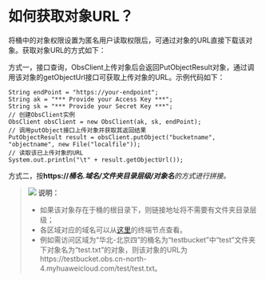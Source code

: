 # 如何获取对象URL？<a name="obs_21_2111"></a>

将桶中的对象权限设置为匿名用户读取权限后，可通过对象的URL直接下载该对象。获取对象URL的方式如下：

方式一，接口查询，ObsClient上传对象后会返回PutObjectResult对象，通过调用该对象的getObjectUrl接口可获取上传对象的URL。示例代码如下：

```
String endPoint = "https://your-endpoint";
String ak = "*** Provide your Access Key ***";
String sk = "*** Provide your Secret Key ***";
// 创建ObsClient实例
ObsClient obsClient = new ObsClient(ak, sk, endPoint);
// 调用putObject接口上传对象并获取其返回结果
PutObjectResult result = obsClient.putObject("bucketname", "objectname", new File("localfile"));
// 读取该已上传对象的URL
System.out.println("\t" + result.getObjectUrl());
```

方式二，按**https://**_**桶名.域名/文件夹目录层级/对象名**的方式进行拼接。_

>![](public_sys-resources/icon-note.gif) **说明：** 
>-   如果该对象存在于桶的根目录下，则链接地址将不需要有文件夹目录层级；
>-   各区域对应的域名可以从[这里](https://developer.huaweicloud.com/endpoint?OBS)的终端节点查看。
>-   例如需访问区域为“华北-北京四”的桶名为“testbucket”中“test”文件夹下对象名为“test.txt”的对象，则该对象的URL为https://testbucket.obs.cn-north-4.myhuaweicloud.com/test/test.txt。

